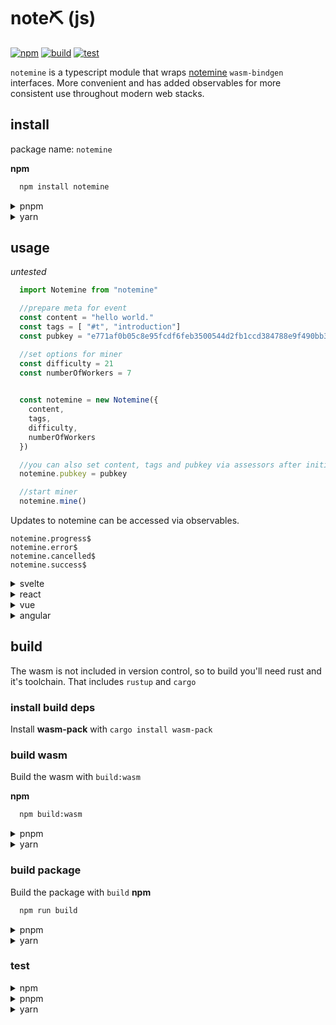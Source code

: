 # note⛏️ (js)

[![npm](https://img.shields.io/npm/v/notemine)]( https://www.npmjs.com/package/notemine )
[![build](https://github.com/sandwichfarm/notemine-js/actions/workflows/build.yaml/badge.svg)]( https://github.com/sandwichfarm/notemine-js/actions/workflows/build.yaml ) 
[![test](https://github.com/sandwichfarm/notemine-js/actions/workflows/test.yaml/badge.svg)]( https://github.com/sandwichfarm/notemine-js/actions/workflows/test.yaml )

`notemine` is a typescript module that wraps [notemine](https://github.com/sandwichfarm/notemine) `wasm-bindgen` interfaces. More convenient and has added observables for more consistent use throughout modern web stacks. 

## install
package name: `notemine`

**npm**
```bash
  npm install notemine
```

<details>
<summary>pnpm</summary>

```bash
  pnpm install notemine
```
</details>

<details>
<summary>yarn</summary>

```bash
  yarn install notemine
```
</details>

## usage 
_untested_

```typescript 
  import Notemine from "notemine"

  //prepare meta for event 
  const content = "hello world."
  const tags = [ "#t", "introduction"]
  const pubkey = "e771af0b05c8e95fcdf6feb3500544d2fb1ccd384788e9f490bb3ee28e8ed66f"

  //set options for miner 
  const difficulty = 21
  const numberOfWorkers = 7
 

  const notemine = new Notemine({
    content,
    tags,
    difficulty,
    numberOfWorkers    
  })

  //you can also set content, tags and pubkey via assessors after initialization. 
  notemine.pubkey = pubkey

  //start miner
  notemine.mine()
```

Updates to notemine can be accessed via observables.
```
notemine.progress$
notemine.error$
notemine.cancelled$
notemine.success$
```



<details>
<summary>svelte</summary>

```svelte
<script lang="ts">
  import { onMount } from 'svelte';
  import { type Writable, writable } from 'svelte/store'
  import { type ProgressEvent, NostrMiner } from 'nostr-miner';

  const numberOfMiners = 8
  let miner: NostrMiner;
  let progress: Writable<ProgressEvent[]> = new writable(new Array(numberOfMiners))
  let success: Writeable<SuccessEvent> = new writable(null)

  onMount(() => {
    miner = new NostrMiner({ content: 'Hello, Nostr!', numberOfMiners  });

    const progress$ = miner.progress$.subscribe(progress_ => {
      progress.update( _progress => {
        _progress[progress_.workerId] = progress_
        return _progress
      })
    });

    const success$ = miner.progress$.subscribe(success_ => {
      const {event, totalTime, hashRate}
      success.update( _success => {
        _success = success_
        return _success
      })
      miner.cancel();
    });

    miner.mine();

    return () => {
      progress$.unsubscribe();
      success$.unsubscribe();
      miner.cancel();
    };
  });
  $: miners = $progress
</script>


<div>
{#each $miners as miner}
<span>Miner #{miner.workerId}: {miner.hashRate}kH/s [Best PoW: ${miner.bestPowData}]
{/each}

{#if($success !== null)}
  <pre>
  {$success.event}
  </pre>
{/if}

</div>
```
</details>



<details>
<summary>react</summary>

```reactjs
  import React, { useEffect } from 'react';
  import { NostrMiner } from 'nostr-miner';

  const MyComponent = () => {
    const miner = new NostrMiner({ content: 'Hello, Nostr!' });

    useEffect(() => {
      const subscription = miner.progress$.subscribe(progress => {
        // Update progress bar or display miner's progress
      });

      miner.mine();

      return () => {
        subscription.unsubscribe();
        miner.cancel();
      };
    }, []);

    return (
      <div>
        {/* Your UI components */}
      </div>
    );
  };

```
</details>

<details>
<summary>vue</summary>

```vue
<template>
  <div>
    <!-- Your UI components -->
  </div>
</template>

<script lang="ts">
import { defineComponent, onMounted, onUnmounted } from 'vue';
import { NostrMiner } from 'nostr-miner';

export default defineComponent({
  name: 'MinerComponent',
  setup() {
    const miner = new NostrMiner({ content: 'Hello, Nostr!' });

    onMounted(() => {
      const subscription = miner.progress$.subscribe(progress => {
        // Update progress bar or display miner's progress
      });

      miner.mine();

      onUnmounted(() => {
        subscription.unsubscribe();
        miner.cancel();
      });
    });

    return {};
  },
});
</script>

```
</details>

<details>
<summary>angular</summary>

```javascript
import { Component, OnInit, OnDestroy } from '@angular/core';
import { NostrMiner } from 'nostr-miner';
import { Subscription } from 'rxjs';

@Component({
  selector: 'app-miner',
  templateUrl: './miner.component.html',
})
export class MinerComponent implements OnInit, OnDestroy {
  miner: NostrMiner;
  progressSubscription: Subscription;

  ngOnInit() {
    this.miner = new NostrMiner({ content: 'Hello, Nostr!' });
    this.progressSubscription = this.miner.progress$.subscribe(progress => {
      // Update progress bar or display miner's progress
    });

    this.miner.mine();
  }

  ngOnDestroy() {
    this.progressSubscription.unsubscribe();
    this.miner.cancel();
  }
}
```
</details>

## build
The wasm is not included in version control, so to build you'll need rust and it's toolchain. That includes `rustup` and `cargo`

### install build deps

Install **wasm-pack** with `cargo install wasm-pack` 

### build wasm 
Build the wasm with `build:wasm` 

**npm**

```bash
  npm build:wasm
```

<details>
<summary>pnpm</summary>

```bash
  pnpm build:wasm
```
</details>

<details>
<summary>yarn</summary>

```bash
  yarn build:wasm
```
</details>

### build package 

Build the package with `build` 
**npm**

```bash
  npm run build
```

<details>
<summary>pnpm</summary>

```bash
  pnpm run build
```
</details>

<details>
<summary>yarn</summary>

```bash
  yarn build
```
</details>

### test 
<details>
<summary>npm</summary>

```bash
  npm run build
```
</details>

<details>
<summary>pnpm</summary>

```bash
  pnpm run build
```
</details>

<details>
<summary>yarn</summary>

```bash
  yarn build
```
</details>
